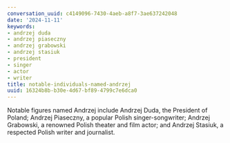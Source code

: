 ```yaml
---
conversation_uuid: c4149096-7430-4aeb-a8f7-3ae637242048
date: '2024-11-11'
keywords:
- andrzej duda
- andrzej piaseczny
- andrzej grabowski
- andrzej stasiuk
- president
- singer
- actor
- writer
title: notable-individuals-named-andrzej
uuid: 16324b8b-b30e-4d67-bf89-4799c7e6dca0
---
```

Notable figures named Andrzej include Andrzej Duda, the President of Poland; Andrzej Piaseczny, a popular Polish singer-songwriter; Andrzej Grabowski, a renowned Polish theater and film actor; and Andrzej Stasiuk, a respected Polish writer and journalist.